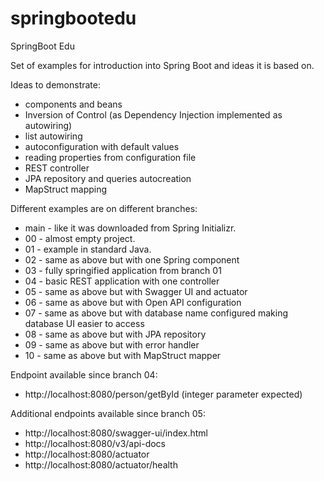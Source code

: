 # springbootedu
SpringBoot Edu

Set of examples for introduction into Spring Boot and ideas it is based on.

Ideas to demonstrate:
* components and beans
* Inversion of Control (as Dependency Injection implemented as autowiring)
* list autowiring
* autoconfiguration with default values
* reading properties from configuration file
* REST controller
* JPA repository and queries autocreation
* MapStruct mapping

Different examples are on different branches:
* main - like it was downloaded from Spring Initializr.
* 00 - almost empty project.
* 01 - example in standard Java.
* 02 - same as above but with one Spring component
* 03 - fully springified application from branch 01
* 04 - basic REST application with one controller
* 05 - same as above but with Swagger UI and actuator
* 06 - same as above but with Open API configuration
* 07 - same as above but with database name configured making database UI easier to access
* 08 - same as above but with JPA repository
* 09 - same as above but with error handler
* 10 - same as above but with MapStruct mapper

Endpoint available since branch 04:
* http://localhost:8080/person/getById (integer parameter expected) 

Additional endpoints available since branch 05:
* http://localhost:8080/swagger-ui/index.html
* http://localhost:8080/v3/api-docs
* http://localhost:8080/actuator
* http://localhost:8080/actuator/health
